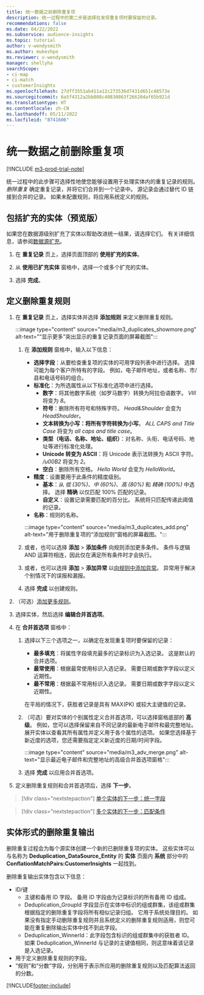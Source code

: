 ```yaml
---
title: 统一数据之前删除重复项
description: 统一过程中的第二步是选择在发现重复项时要保留的记录。
recommendations: false
ms.date: 04/22/2022
ms.subservice: audience-insights
ms.topic: tutorial
author: v-wendysmith
ms.author: mukeshpo
ms.reviewer: v-wendysmith
manager: shellyha
searchScope:
- ci-map
- ci-match
- customerInsights
ms.openlocfilehash: 27dff3551ab411a12c273536d7431d651c48573e
ms.sourcegitcommit: 6a5f4312a2bb808c40830863f26620daf65b921d
ms.translationtype: HT
ms.contentlocale: zh-CN
ms.lasthandoff: 05/11/2022
ms.locfileid: "8741606"
---
```

# <a name="remove-duplicates-before-unifying-data"></a>统一数据之前删除重复项

[!INCLUDE [m3-prod-trial-note](includes/m3-prod-trial-note.md)]

统一过程中的此步骤可选择性地使您能够设置用于处理实体内的重复记录的规则。 *删除重复* 确定重复记录，并将它们合并到一个记录中。 源记录会通过替代 ID 链接到合并的记录。 如果未配置规则，将应用系统定义的规则。

## <a name="include-enriched-entities-preview"></a>包括扩充的实体（预览版）

如果您在数据源级别扩充了实体以帮助改进统一结果，请选择它们。 有关详细信息，请参阅[数据源扩充](data-sources-enrichment.md)。

1. 在 **重复记录** 页上，选择页面顶部的 **使用扩充的实体**。

1. 从 **使用已扩充实体** 窗格中，选择一个或多个扩充的实体。

1. 选择 **完成**。

## <a name="define-deduplication-rules"></a>定义删除重复规则

1. 在 **重复记录** 页上，选择实体并选择 **添加规则** 来定义删除重复规则。

   :::image type="content" source="media/m3_duplicates_showmore.png" alt-text="“显示更多”突出显示的重复记录页面的屏幕截图":::

   1. 在 **添加规则** 窗格中，输入以下信息：
      - **选择字段**：从要检查重复项的实体的可用字段列表中进行选择。 选择可能为每个客户所特有的字段。 例如，电子邮件地址，或者名称、市/县和电话号码的组合。
      - **标准化**：为所选属性从以下标准化选项中进行选择。
        - **数字**：将其他数字系统（如罗马数字）转换为阿拉伯语数字。 *VIII* 将变为 *8*。
        - **符号**：删除所有符号和特殊字符。 *Head&Shoulder* 会变为 *HeadShoulder*。
        - **文本转换为小写：将所有字符转换为小写**。 *ALL CAPS and Title Case* 将变为 *all caps and title case*。
        - **类型（电话、名称、地址、组织）**：对名称、头衔、电话号码、地址等进行标准化处理。
        - **Unicode 转变为 ASCII**：将 Unicode 表示法转换为 ASCII 字符。 */u00B2* 将变为 *2*。
        - **空白**：删除所有空格。 *Hello   World* 会变为 *HelloWorld*。
      - **精度**：设置要用于此条件的精度级别。
        - **基本**：从 *低 (30%)*、*中 (60%)*、*高 (80%)* 和 *精确 (100%)* 中选择。 选择 **精确** 以仅匹配 100% 匹配的记录。
        - **自定义**：设置记录需要匹配的百分比。 系统将只匹配传递此阈值的记录。
      - **名称**：规则的名称。

      :::image type="content" source="media/m3_duplicates_add.png" alt-text="用于删除重复项的“添加规则”窗格的屏幕截图。":::

   1. 或者，也可以选择 **添加** > **添加条件** 向规则添加更多条件。 条件与逻辑 AND 运算符相连，因此仅在满足所有条件时才会执行。

   1. 或者，也可以选择 **添加** > **添加异常** 以[向规则中添加异常](match-entities.md#add-exceptions-to-a-rule)。 异常用于解决个别情况下的误报和漏报。

   1. 选择 **完成** 以创建规则。

1. （可选）[添加更多规则](#define-deduplication-rules)。

1. 选择实体，然后选择 **编辑合并首选项**。

1. 在 **合并首选项** 窗格中：
   1. 选择以下三个选项之一，以确定在发现重复项时要保留的记录：
      - **最多填充**：将属性字段填充最多的记录标识为入选记录。 这是默认的合并选项。
      - **最常使用**：根据最常使用标识入选记录。 需要日期或数字字段以定义近期性。
      - **最不常用**：根据最不常用标识入选记录。 需要日期或数字字段以定义近期性。
      
      在平局的情况下，获胜者记录是具有 MAX(PK) 或较大主键值的记录。
      
   1. （可选）要对实体的个别属性定义合并首选项，可以选择窗格底部的 **高级**。 例如，您可以选择保留来自不同记录的最新电子邮件和最完整地址。 展开实体以查看其所有属性并定义用于各个属性的选项。 如果您选择基于新近度的选项，您还需要指定定义新近度的日期/时间字段。

      :::image type="content" source="media/m3_adv_merge.png" alt-text="显示最近电子邮件和完整地址的高级合并首选项窗格":::

   1. 选择 **完成** 以应用合并首选项。

1. 定义删除重复规则和合并首选项后，选择 **下一步**。
  
> [!div class="nextstepaction"]
> [单个实体的下一步：统一字段](merge-entities.md)

> [!div class="nextstepaction"]
> [多个实体的下一步：匹配条件](match-entities.md)

## <a name="deduplication-output-as-an-entity"></a>实体形式的删除重复输出

删除重复过程会为每个源实体创建一个新的已删除重复项的实体。 这些实体可以与名称为 **Deduplication_DataSource_Entity** 的 **实体** 页面内 **系统** 部分中的 **ConflationMatchPairs:CustomerInsights** 一起找到。

删除重复输出实体包含以下信息：

- ID/键
  - 主键和备用 ID 字段。 备用 ID 字段由为记录标识的所有备用 ID 组成。
  - Deduplication_GroupId 字段显示在实体中标识的组或群集，该组或群集根据指定的删除重复字段将所有相似记录归组。 它用于系统处理目的。 如果没有指定手动删除重复规则并且系统定义的删除重复规则适用，则您可能在重复删除输出实体中找不到此字段。
  - Deduplication_WinnerId：此字段包含标识的组或群集中的获胜者 ID。 如果 Deduplication_WinnerId 与记录的主键值相同，则这意味着该记录是入选记录。
- 用于定义删除重复规则的字段。
- “规则”和“分数”字段，分别用于表示所应用的删除重复规则以及匹配算法返回的分数。

[!INCLUDE[footer-include](includes/footer-banner.md)]
